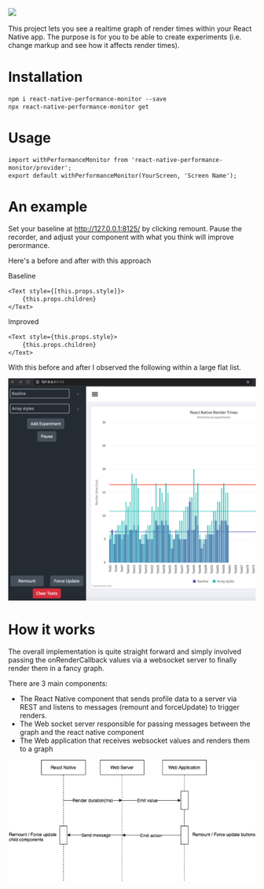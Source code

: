 <img src="example.gif"/>

This project lets you see a realtime graph of render times within your React Native app. The purpose is for you to be able to create experiments (i.e. change markup and see how it affects render times).


# Installation

```
npm i react-native-performance-monitor --save
npx react-native-performance-monitor get
```


# Usage
```
import withPerformanceMonitor from 'react-native-performance-monitor/provider';
export default withPerformanceMonitor(YourScreen, 'Screen Name');
```

# An example

Set your baseline at http://127.0.0.1:8125/ by clicking remount. Pause the recorder, and adjust your component with what you think will improve perormance.


Here's a before and after with this approach

Baseline
```
<Text style={[this.props.style]}>
    {this.props.children}
</Text>
```

Improved
```
<Text style={this.props.style}>
    {this.props.children}
</Text>
```

With this before and after I observed the following within a large flat list. 

<img src="example2.png"/>


# How it works

The overall implementation is quite straight forward and simply involved passing the onRenderCallback values via a websocket server to finally render them in a fancy graph.

There are 3 main components:

- The React Native component that sends profile data to a server via REST and listens to messages (remount and forceUpdate) to trigger renders.
- The Web socket server responsible for passing messages between the graph and the react native component
- The Web application that receives websocket values and renders them to a graph

<img src="./data-flow.png"/>
